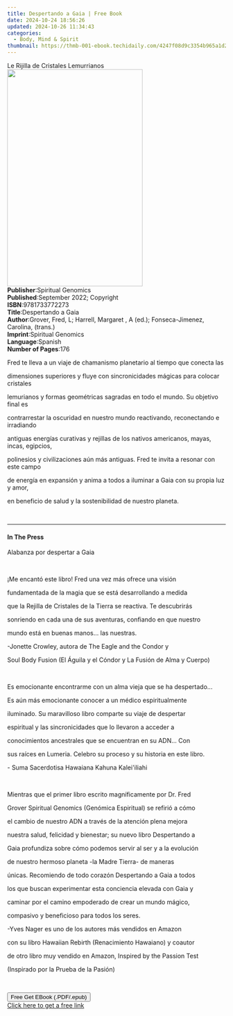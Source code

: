 ```yaml
---
title: Despertando a Gaia | Free Book
date: 2024-10-24 18:56:26
updated: 2024-10-26 11:34:43
categories:
  - Body, Mind & Spirit
thumbnail: https://thmb-001-ebook.techidaily.com/4247f08d9c3354b965a1d25ee02e8b560949bd95a4c9e8e270dc951ff9b8bc20.jpg
---
```

<main id="book-container">
  <div class="flex flex-col">
    <div class="book-brief flex-1 py-6 px-4 sm:p-6 md:py-10 md:px-8">
      <!-- brief-->
      <div class="book-brief-main">Le Rijilla de Cristales Lemurrianos</div>
    </div>
    <div
      class="book-meta-info flex-1 grid gap-4 col-start-1 col-end-3 row-start-1 sm:mb-6 sm:grid-cols-4 lg:gap-6 lg:col-start-2 lg:row-end-6 lg:row-span-6 lg:mb-0"
    >
      <div
        class="book-meta-info-left place-content-center mt-4 p-4 text-sm leading-6 col-start-2 col-span-2 dark:text-slate-400"
      >
        <img
          class="w-full h-500 object-cover rounded-lg sm:h-255 sm:col-span-2 lg:col-span-full"
          src="https://img-001-ebook.techidaily.com/e494b9d5c1649ed9e2f2d1917dc78e8987e417ec6757554ec403498deff80d77.jpg"
          alt=""
          width="312"
          height="500"
        />
      </div>
      <div
        class="book-meta-info-right mt-2 col-start-1 row-start-2 col-span-3 self-center"
      >
        <!-- meta data  -->
        <div class="flex flex-col px-4 md:px-8">
          <div class="flex-1">
            <strong>Publisher</strong>:<span class="px-2"
              >Spiritual Genomics</span
            >
          </div>
          <div class="flex-1">
            <strong>Published</strong>:<span class="px-2"
              >September 2022; Copyright</span
            >
          </div>
          <div class="flex-1">
            <strong>ISBN</strong>:<span class="px-2">9781733772273</span>
          </div>
          <div class="flex-1">
            <strong>Title</strong>:<span class="px-2">Despertando a Gaia</span>
          </div>
          <div class="flex-1">
            <strong>Author</strong>:<span class="px-2"
              >Grover, Fred, L; Harrell, Margaret , A (ed.); Fonseca-Jimenez,
              Carolina, (trans.)</span
            >
          </div>
          <div class="flex-1">
            <strong>Imprint</strong>:<span class="px-2"
              >Spiritual Genomics</span
            >
          </div>
          <div class="flex-1">
            <strong>Language</strong>:<span class="px-2">Spanish</span>
          </div>
          <div class="flex-1">
            <strong>Number of Pages</strong>:<span class="px-2">176</span>
          </div>
        </div>
      </div>
    </div>
    <div class="book-description flex-1 py-6 px-4 sm:p-6 md:py-10 md:px-8">
      <div class="book-description-main">
        <div accordion-content="" id="description">
          <p>
            Fred te lleva a un viaje de chamanismo planetario al tiempo que
            conecta las
          </p>
          <p>
            dimensiones superiores y fluye con sincronicidades mágicas para
            colocar cristales
          </p>
          <p>
            lemurianos y formas geométricas sagradas en todo el mundo. Su
            objetivo final es
          </p>
          <p>
            contrarrestar la oscuridad en nuestro mundo reactivando,
            reconectando e irradiando
          </p>
          <p>
            antiguas energías curativas y rejillas de los nativos americanos,
            mayas, incas, egipcios,
          </p>
          <p>
            polinesios y civilizaciones aún más antiguas. Fred te invita a
            resonar con este campo
          </p>
          <p>
            de energía en expansión y anima a todos a iluminar a Gaia con su
            propia luz y amor,
          </p>
          <p>en beneficio de salud y la sostenibilidad de nuestro planeta.</p>
          <p><br /></p>
        </div>
        <div class="accordion-fader"></div>
      </div>
    </div>
    <div class="book-excerpts flex-1 py-6 px-4 sm:p-6 md:py-10 md:px-8">
      <!-- excerpts-->
      <div class="book-excerpts-main">
        <hr />
        <h4 class="placeholder placeholder-heading">
          <span>In The Press</span>
        </h4>
        <p></p>
        <p>Alabanza por despertar a Gaia</p>
        <p><br /></p>
        <p>¡Me encantó este libro! Fred una vez más ofrece una visión</p>
        <p>fundamentada de la magia que se está desarrollando a medida</p>
        <p>
          que la Rejilla de Cristales de la Tierra se reactiva. Te descubrirás
        </p>
        <p>sonriendo en cada una de sus aventuras, confiando en que nuestro</p>
        <p>mundo está en buenas manos... las nuestras.</p>
        <p>-Jonette Crowley, autora de The Eagle and the Condor y</p>
        <p>
          Soul Body Fusion (El Águila y el Cóndor y La Fusión de Alma y Cuerpo)
        </p>
        <p><br /></p>
        <p>
          Es emocionante encontrarme con un alma vieja que se ha despertado...
        </p>
        <p>Es aún más emocionante conocer a un médico espiritualmente</p>
        <p>iluminado. Su maravilloso libro comparte su viaje de despertar</p>
        <p>espiritual y las sincronicidades que lo llevaron a acceder a</p>
        <p>conocimientos ancestrales que se encuentran en su ADN... Con</p>
        <p>
          sus raíces en Lumeria. Celebro su proceso y su historia en este libro.
        </p>
        <p>- Suma Sacerdotisa Hawaiana Kahuna Kalei'iliahi</p>
        <p><br /></p>
        <p>Mientras que el primer libro escrito magníficamente por Dr. Fred</p>
        <p>Grover Spiritual Genomics (Genómica Espiritual) se refirió a cómo</p>
        <p>el cambio de nuestro ADN a través de la atención plena mejora</p>
        <p>
          nuestra salud, felicidad y bienestar; su nuevo libro Despertando a
        </p>
        <p>Gaia profundiza sobre cómo podemos servir al ser y a la evolución</p>
        <p>de nuestro hermoso planeta -la Madre Tierra- de maneras</p>
        <p>únicas. Recomiendo de todo corazón Despertando a Gaia a todos</p>
        <p>los que buscan experimentar esta conciencia elevada con Gaia y</p>
        <p>caminar por el camino empoderado de crear un mundo mágico,</p>
        <p>compasivo y beneficioso para todos los seres.</p>
        <p>-Yves Nager es uno de los autores más vendidos en Amazon</p>
        <p>con su libro Hawaiian Rebirth (Renacimiento Hawaiano) y coautor</p>
        <p>de otro libro muy vendido en Amazon, Inspired by the Passion Test</p>
        <p>(Inspirado por la Prueba de la Pasión)</p>
        <p><br /></p>
        <p></p>
      </div>
    </div>
    <div
      class="book-about-author flex-1 py-6 px-4 sm:p-6 md:py-10 md:px-8"
    ></div>
    <div class="book-free-get flex-1 py-6 px-4 sm:p-6 md:py-10 md:px-8">
      <button
        id="btn-free-get"
        class="bg-blue-500 hover:bg-blue-700 text-white font-bold py-2 px-4 rounded"
      >
        Free Get EBook (.PDF/.epub)
      </button>
      <div id="countdown-display" class="px-2 text-lg mt-2"></div>
      <a
        id="free-link"
        class="hidden bg-blue-500 hover:bg-blue-700 text-white font-bold py-2 px-4 rounded"
        href="https://www.ebooks.com/en-us/book/210659415/despertando-a-gaia/grover-fred-l/"
        target="_blank"
        >Click here to get a free link</a
      >
    </div>
    <script>
      let countdownTime = 0;
      let countdownInterval = null;
      document
        .getElementById('btn-free-get')
        .addEventListener('click', startCountdown);
      function startCountdown() {
        countdownTime = new Date().getTime() + 60000 * 3;
        countdownInterval = setInterval(updateCountdown, 1000);
        document.getElementById('btn-free-get').disabled = true;
        document
          .getElementById('btn-free-get')
          .classList.add('bg-gray-500', 'cursor-not-allowed');
      }
      function updateCountdown() {
        let currentTime = new Date().getTime();
        let timeLeft = countdownTime - currentTime;
        let secondsLeft = Math.floor(timeLeft / 1000);
        document.getElementById('countdown-display').innerHTML =
          `Remaining time: ${secondsLeft} seconds.`;
        if (secondsLeft <= 0) {
          clearInterval(countdownInterval);
          document.getElementById('btn-free-get').classList.add('hidden');
          document.getElementById('free-link').classList.remove('hidden');
          document.getElementById('countdown-display').innerHTML = '';
        }
      }
    </script>
  </div>
</main>
